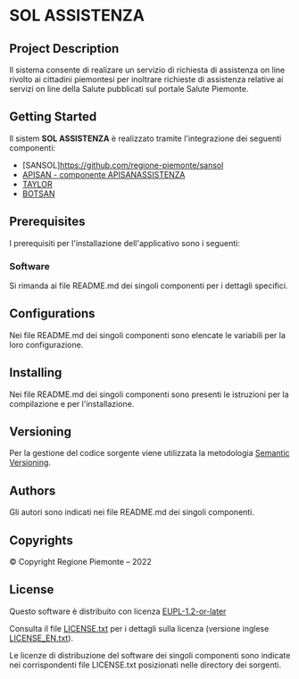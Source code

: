 # SOL ASSISTENZA

## Project Description
Il sistema consente di realizare un servizio di richiesta di assistenza on line rivolto ai cittadini piemontesi per inoltrare richieste di assistenza relative ai servizi on line della Salute pubblicati sul portale Salute Piemonte.

## Getting Started
Il sistem **SOL ASSISTENZA** è realizzato tramite l'integrazione dei seguenti componenti:

- [SANSOL]https://github.com/regione-piemonte/sansol
- [APISAN - componente APISANASSISTENZA](https://github.com/regione-piemonte/apisan/tree/master/apisanassistenza)
- [TAYLOR](https://github.com/csipiemonte/Taylor)
- [BOTSAN](https://github.com/regione-piemonte/botsan)

## Prerequisites
I prerequisiti per l'installazione dell'applicativo sono i seguenti:

### Software
Si rimanda ai file README.md dei singoli componenti per i dettagli specifici.

## Configurations
Nei file README.md dei singoli componenti sono elencate le variabili per la loro configurazione.

## Installing
Nei file README.md dei singoli componenti sono presenti le istruzioni per la compilazione e per l'installazione.

## Versioning
Per la gestione del codice sorgente viene utilizzata la metodologia [Semantic Versioning](https://semver.org/).

## Authors
Gli autori sono indicati nei file README.md dei singoli componenti.

## Copyrights
© Copyright Regione Piemonte – 2022

## License
Questo software è distribuito con licenza [EUPL-1.2-or-later](https://joinup.ec.europa.eu/collection/eupl/eupl-text-11-12)

Consulta il file [LICENSE.txt](LICENSE.txt) per i dettagli sulla licenza (versione inglese [LICENSE_EN.txt](LICENSE_EN.txt)).

Le licenze di distribuzione del software dei singoli componenti sono indicate nei corrispondenti file LICENSE.txt posizionati nelle directory dei sorgenti.
